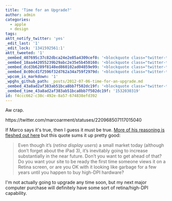 ```yaml
---
title: 'Time for an Upgrade?'
author: admin
categories:
  - apple
  - design
tags: 
aktt_notify_twitter: 'yes'
_edit_last: '1'
_edit_lock: '1341592561:1'
aktt_tweeted: '1'
_oembed_407695c37c82dbca24e2e85a4309cef0: '<blockquote class="twitter-tweet" width="550"><p>If you’re a web designer, you really, really need to get a Retina MacBook Pro so you can see how bad your site looks on it and fix it.</p>&mdash; Marco Arment (@marcoarment) <a href="https://twitter.com/marcoarment/status/220968507117015040" data-datetime="2012-07-05T19:52:52+00:00">July 5, 2012</a></blockquote><script src="//platform.twitter.com/widgets.js" charset="utf-8"></script>'
_oembed_18aa442055239b29abc2e35e5b450160: '<blockquote class="twitter-tweet" width="500"><p>If you’re a web designer, you really, really need to get a Retina MacBook Pro so you can see how bad your site looks on it and fix it.</p>&mdash; Marco Arment (@marcoarment) <a href="https://twitter.com/marcoarment/status/220968507117015040" data-datetime="2012-07-05T19:52:52+00:00">July 5, 2012</a></blockquote><script src="//platform.twitter.com/widgets.js" charset="utf-8"></script>'
_oembed_dcd3b6289f8148ed860102ad04859e99: '<blockquote class="twitter-tweet" width="550"><p>If you’re a web designer, you really, really need to get a Retina MacBook Pro so you can see how bad your site looks on it and fix it.</p>&mdash; Marco Arment (@marcoarment) <a href="https://twitter.com/marcoarment/statuses/220968507117015040">July 5, 2012</a></blockquote><script async src="//platform.twitter.com/widgets.js" charset="utf-8"></script>'
_oembed_8c00cd1f2596f32d762a34a759f2979d: '<blockquote class="twitter-tweet" width="550"><p>If you’re a web designer, you really, really need to get a Retina MacBook Pro so you can see how bad your site looks on it and fix it.</p>&mdash; Marco Arment (@marcoarment) <a href="https://twitter.com/marcoarment/statuses/220968507117015040">July 5, 2012</a></blockquote><script async src="//platform.twitter.com/widgets.js" charset="utf-8"></script>'
_wpcom_is_markdown: '1'
_wpghs_github_path: _posts/2012-07-06-time-for-an-upgrade.md
_oembed_43a8ad2af383ab51bca8bb7f502dc19f: '<blockquote class="twitter-tweet" data-width="550" data-dnt="true"><p lang="en" dir="ltr">If you’re a web designer, you really, really need to get a Retina MacBook Pro so you can see how bad your site looks on it and fix it.</p>&mdash; Marco Arment (@marcoarment) <a href="https://twitter.com/marcoarment/status/220968507117015040?ref_src=twsrc%5Etfw">July 5, 2012</a></blockquote><script async src="https://platform.twitter.com/widgets.js" charset="utf-8"></script>'
_oembed_time_43a8ad2af383ab51bca8bb7f502dc19f: '1532030319'
id: f4ccc662-c38c-492e-8a57-674838efd392
---
```

<p>Aw crap.</p>
<p>https://twitter.com/marcoarment/statuses/220968507117015040</p>
<p>If Marco says it's true, then I guess it must be true. <a href="http://www.marco.org/2012/07/05/web-designers-need-retina">More of his reasoning is fleshed out here</a> but this quote sums it up pretty good:</p>
<blockquote><p>
  Even though it’s (<em>retina display users</em>) a small market today (although don’t forget about the iPad 3), it’s inevitably going to increase substantially in the near future. Don’t you want to get ahead of that? Do you want your site to be ready the first time someone views it on a Retina screen, or are you OK with it looking like garbage for a few years until you happen to buy high-DPI hardware?
</p></blockquote>
<p>I'm not actually going to upgrade any time soon, but my next major computer purchase will definitely have some sort of retina/high-DPI capability.</p>
